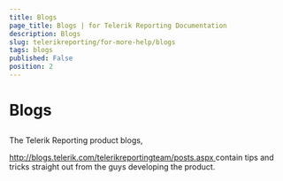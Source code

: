 ```yaml
---
title: Blogs
page_title: Blogs | for Telerik Reporting Documentation
description: Blogs
slug: telerikreporting/for-more-help/blogs
tags: blogs
published: False
position: 2
---
```


# Blogs



## 

The Telerik Reporting product blogs, 
        
[http://blogs.telerik.com/telerikreportingteam/posts.aspx
](http://blogs.telerik.com/telerikreportingteam/posts.aspx
)        contain tips and tricks straight out from the guys developing the product.

